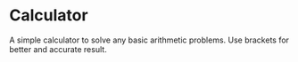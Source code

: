 # Calculator
A simple calculator to solve any basic arithmetic problems. Use brackets for better and accurate result.
